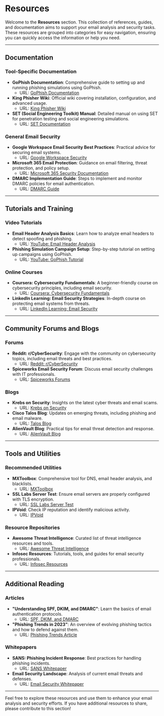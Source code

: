 # Resources

Welcome to the **Resources** section. This collection of references, guides, and documentation aims to support your email analysis and security tasks. These resources are grouped into categories for easy navigation, ensuring you can quickly access the information or help you need.

---

## Documentation

### Tool-Specific Documentation
- **GoPhish Documentation**: Comprehensive guide to setting up and running phishing simulations using GoPhish.
  - URL: [GoPhish Documentation](https://getgophish.com/documentation/)
- **King Phisher Wiki**: Official wiki covering installation, configuration, and advanced usage.
  - URL: [King Phisher Wiki](https://github.com/securestate/king-phisher/wiki)
- **SET (Social Engineering Toolkit) Manual**: Detailed manual on using SET for penetration testing and social engineering simulations.
  - URL: [SET Documentation](https://github.com/trustedsec/social-engineer-toolkit/wiki)

### General Email Security
- **Google Workspace Email Security Best Practices**: Practical advice for securing email systems.
  - URL: [Google Workspace Security](https://support.google.com/a/answer/60762)
- **Microsoft 365 Email Protection**: Guidance on email filtering, threat protection, and policy setup.
  - URL: [Microsoft 365 Security Documentation](https://docs.microsoft.com/en-us/microsoft-365/security/)
- **DMARC Implementation Guide**: Steps to implement and monitor DMARC policies for email authentication.
  - URL: [DMARC Guide](https://dmarc.org/)

---

## Tutorials and Training

### Video Tutorials
- **Email Header Analysis Basics**: Learn how to analyze email headers to detect spoofing and phishing.
  - URL: [YouTube: Email Header Analysis](https://www.youtube.com/results?search_query=email+header+analysis)
- **Phishing Simulation Campaign Setup**: Step-by-step tutorial on setting up campaigns using GoPhish.
  - URL: [YouTube: GoPhish Tutorial](https://www.youtube.com/results?search_query=gophish+tutorial)

### Online Courses
- **Coursera: Cybersecurity Fundamentals**: A beginner-friendly course on cybersecurity principles, including email security.
  - URL: [Coursera: Cybersecurity Fundamentals](https://www.coursera.org/)
- **LinkedIn Learning: Email Security Strategies**: In-depth course on protecting email systems from threats.
  - URL: [LinkedIn Learning: Email Security](https://www.linkedin.com/learning/)

---

## Community Forums and Blogs

### Forums
- **Reddit: r/CyberSecurity**: Engage with the community on cybersecurity topics, including email threats and best practices.
  - URL: [Reddit: r/CyberSecurity](https://www.reddit.com/r/cybersecurity/)
- **Spiceworks Email Security Forum**: Discuss email security challenges with IT professionals.
  - URL: [Spiceworks Forums](https://community.spiceworks.com/email-security)

### Blogs
- **Krebs on Security**: Insights on the latest cyber threats and email scams.
  - URL: [Krebs on Security](https://krebsonsecurity.com/)
- **Cisco Talos Blog**: Updates on emerging threats, including phishing and email malware.
  - URL: [Talos Blog](https://blog.talosintelligence.com/)
- **AlienVault Blog**: Practical tips for email threat detection and response.
  - URL: [AlienVault Blog](https://cybersecurity.att.com/blogs/)

---

## Tools and Utilities

### Recommended Utilities
- **MXToolbox**: Comprehensive tool for DNS, email header analysis, and blacklists.
  - URL: [MXToolbox](https://mxtoolbox.com/)
- **SSL Labs Server Test**: Ensure email servers are properly configured with TLS encryption.
  - URL: [SSL Labs Server Test](https://www.ssllabs.com/)
- **IPVoid**: Check IP reputation and identify malicious activity.
  - URL: [IPVoid](https://www.ipvoid.com/)

### Resource Repositories
- **Awesome Threat Intelligence**: Curated list of threat intelligence resources and tools.
  - URL: [Awesome Threat Intelligence](https://github.com/hslatman/awesome-threat-intelligence)
- **Infosec Resources**: Tutorials, tools, and guides for email security professionals.
  - URL: [Infosec Resources](https://resources.infosecinstitute.com/)

---

## Additional Reading

### Articles
- **"Understanding SPF, DKIM, and DMARC"**: Learn the basics of email authentication protocols.
  - URL: [SPF, DKIM, and DMARC](https://postmarkapp.com/guides/spf-dkim-dmarc)
- **"Phishing Trends in 2023"**: An overview of evolving phishing tactics and how to defend against them.
  - URL: [Phishing Trends Article](https://www.example.com)

### Whitepapers
- **SANS: Phishing Incident Response**: Best practices for handling phishing incidents.
  - URL: [SANS Whitepaper](https://www.sans.org/white-papers/)
- **Email Security Landscape**: Analysis of current email threats and defenses.
  - URL: [Email Security Whitepaper](https://www.example.com)

---

Feel free to explore these resources and use them to enhance your email analysis and security efforts. If you have additional resources to share, please contribute to this section!

